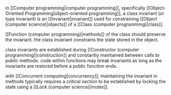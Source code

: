 in [[Computer programming|computer programming]], specifically [[Object-Oriented Programming|object-oriented programming]], a class invariant (or type invariant) is an [[Invariant|invariant]] used for constraining [[Object (computer science)|objects]] of a [[Class (computer programming)|class]]. 

[[Function (computer programming)|methods]] of the class should preserve the invariant. the class invariant constrains the state stored in the object.

class invariants are established during [[Constructor (computer programming)|construction]] and constantly maintained between calls to public methods. code within functions may break invariants as long as the invariants are restored before a public function ends.

with [[Concurrent computing|concurrency]], maintaining the invariant in methods typically requires a critical section to be established by locking the state using a [[Lock (computer science)|mutex]].